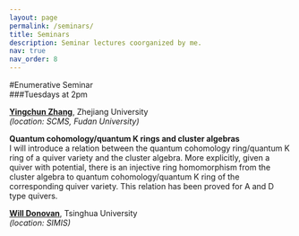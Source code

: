 ```yaml
---
layout: page
permalink: /seminars/
title: Seminars
description: Seminar lectures coorganized by me. 
nav: true
nav_order: 8
---
```



#Enumerative Seminar <br />
###Tuesdays at 2pm


[**Yingchun Zhang**](https://sites.google.com/view/yingchunzhangmathe/home), Zhejiang University<br />
_(location: SCMS, Fudan University)_

**Quantum cohomology/quantum K rings and cluster algebras**<br />
I will introduce a relation between the quantum cohomology ring/quantum K ring of a quiver variety and the cluster algebra. More explicitly, given a quiver with potential, there is an injective ring homomorphism from the cluster algebra to quantum cohomology/quantum K ring of the corresponding quiver variety. This relation has been proved for A and D type quivers.



[**Will Donovan**](https://w-donovan.github.io/), Tsinghua University <br />
_(location: SIMIS)_
